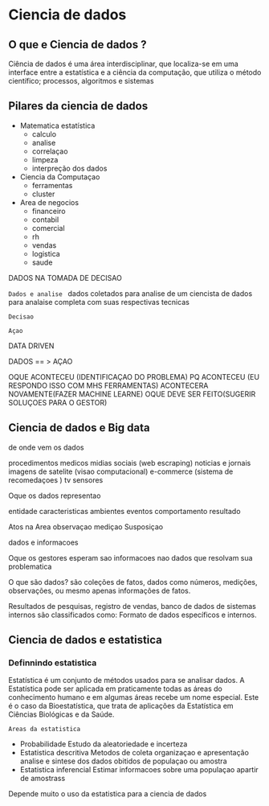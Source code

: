 # Ciencia de dados

## O que e Ciencia de dados ?

Ciência de dados é uma área interdisciplinar, que localiza-se em uma interface entre a estatística e a ciência da computação, que utiliza o método científico; processos, algoritmos e sistemas

## Pilares da ciencia de dados

- Matematica estatística
  - calculo
  - analise
  - correlaçao
  - limpeza
  - interpreção dos dados
- Ciencia da Computaçao
  - ferramentas
  - cluster
- Area de negocios
  - financeiro
  - contabil
  - comercial
  - rh
  - vendas
  - logistica
  - saude

DADOS NA TOMADA DE DECISAO

`Dados e analise `
dados coletados para analise de um ciencista de dados para analaise completa com suas respectivas tecnicas

`Decisao`

`Açao`

DATA DRIVEN

DADOS == > AÇAO

OQUE ACONTECEU (IDENTIFICAÇAO DO PROBLEMA)
PQ ACONTECEU (EU RESPONDO ISSO COM MHS FERRAMENTAS)
ACONTECERA NOVAMENTE(FAZER MACHINE LEARNE)
OQUE DEVE SER FEITO(SUGERIR SOLUÇOES PARA O GESTOR)

## Ciencia de dados e Big data

de onde vem os dados

procedimentos medicos
midias sociais (web escraping)
noticias e jornais
imagens de satelite (visao computacional)
e-commerce (sistema de recomedaçoes )
tv
sensores

Oque os dados representao

entidade
caracteristicas
ambientes
eventos
comportamento
resultado

Atos na Area
observaçao
mediçao
Susposiçao

dados e informacoes

Oque os gestores esperam sao informacoes nao dados que resolvam sua problematica

O que são dados?
são coleções de fatos, dados como números, medições, observações, ou mesmo apenas informações de fatos.

Resultados de pesquisas, registro de vendas, banco de dados de sistemas internos são classificados como:
Formato de dados específicos e internos.

## Ciencia de dados e estatistica

### Definnindo estatistica

Estatística é um conjunto de métodos usados para se analisar dados. A Estatística pode ser aplicada em praticamente todas as áreas do conhecimento humano e em algumas áreas recebe um nome especial. Este é o caso da Bioestatística, que trata de aplicações da Estatística em Ciências Biológicas e da Saúde.

`Areas da estatistica`

- Probabilidade
  Estudo da aleatoriedade e incerteza
- Estatistica descritiva
  Metodos de coleta organizaçao e apresentação analise e sintese dos dados obitidos de populaçao ou amostra
- Estatistica inferencial
  Estimar informacoes sobre uma populaçao apartir de amostrass

Depende muito o uso da estatistica para a ciencia de dados
